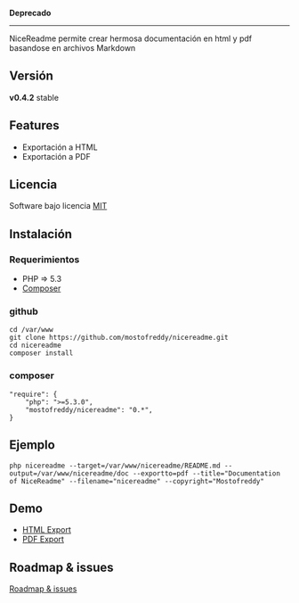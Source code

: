**Deprecado**

-- ---

NiceReadme permite crear hermosa documentación en html y pdf basandose en archivos Markdown

Versión
-------

__v0.4.2__ stable

Features
--------

* Exportación a HTML
* Exportación a PDF

Licencia
-------
Software bajo licencia [MIT](http://opensource.org/licenses/mit-license.php)

Instalación
-----------

### Requerimientos

- PHP => 5.3
- [Composer](http://getcomposer.org)

### github

    cd /var/www
    git clone https://github.com/mostofreddy/nicereadme.git
    cd nicereadme
    composer install

### composer

    "require": {
        "php": ">=5.3.0",
        "mostofreddy/nicereadme": "0.*",
    }

Ejemplo
-------

    php nicereadme --target=/var/www/nicereadme/README.md --output=/var/www/nicereadme/doc --exportto=pdf --title="Documentation of NiceReadme" --filename="nicereadme" --copyright="Mostofreddy"

Demo
----

- [HTML Export](http://mostofreddy.github.io/nicereadme/)
- [PDF Export](http://mostofreddy.github.io/nicereadme/download/nicereadme_v040.pdf)

Roadmap & issues
----------------

[Roadmap & issues](https://github.com/mostofreddy/nicereadme/issues/milestones)
